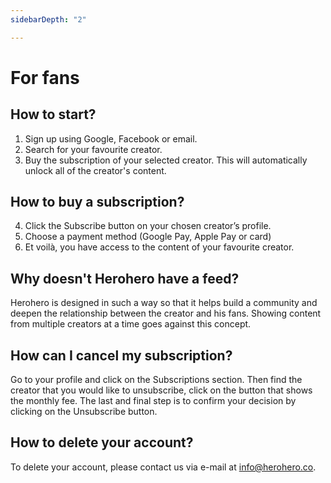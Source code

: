 ```yaml
---
sidebarDepth: "2"

---
```

# For fans

## How to start?

1. Sign up using Google, Facebook or email.
2. Search for your favourite creator.
3. Buy the subscription of your selected creator. This will automatically unlock all of the creator's content.

## How to buy a subscription?

4. Click the Subscribe button on your chosen creator’s profile.
5. Choose a payment method (Google Pay, Apple Pay or card)
6. Et voilà, you have access to the content of your favourite creator.

## Why doesn't Herohero have a feed?

Herohero is designed in such a way so that it helps build a community and deepen the relationship between the creator and his fans. Showing content from multiple creators at a time goes against this concept.

## How can I cancel my subscription?

Go to your profile and click on the Subscriptions section. Then find the creator that you would like to unsubscribe, click on the button that shows the monthly fee. The last and final step is to confirm your decision by clicking on the Unsubscribe button.

## How to delete your account?

To delete your account, please contact us via e-mail at info@herohero.co.
